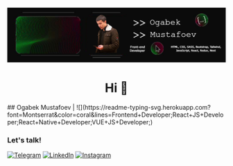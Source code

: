 ![logo](https://github.com/Ogabek-Mustafoev/Ogabek-Mustafoev/blob/main/banner-main.jpg)
<h1 align="center">Hi 👋</h1>
##  Ogabek Mustafoev | ![](https://readme-typing-svg.herokuapp.com?font=Montserrat&color=coral&lines=Frontend+Developer;React+JS+Developer;React+Native+Developer;VUE+JS+Developer;)


### Let's talk!

[![Telegram](https://img.shields.io/badge/-Telegram-082032?style=for-the-badge&logo=Telegram&logoColor=#26A5E4)](https://t.me/Ogabek_Mustafoyev)
[![LinkedIn](https://img.shields.io/badge/-Facebook-082032?style=for-the-badge&logo=Facebook&logoColor=#316FF6)](https://www.facebook.com/ogabek.mustafoyev.5)
[![Instagram](https://img.shields.io/badge/-Instagram-082032?style=for-the-badge&logo=Instagram&logoColor=#1DA1F2)](https://www.instagram.com/mustafoev__ogabek)

